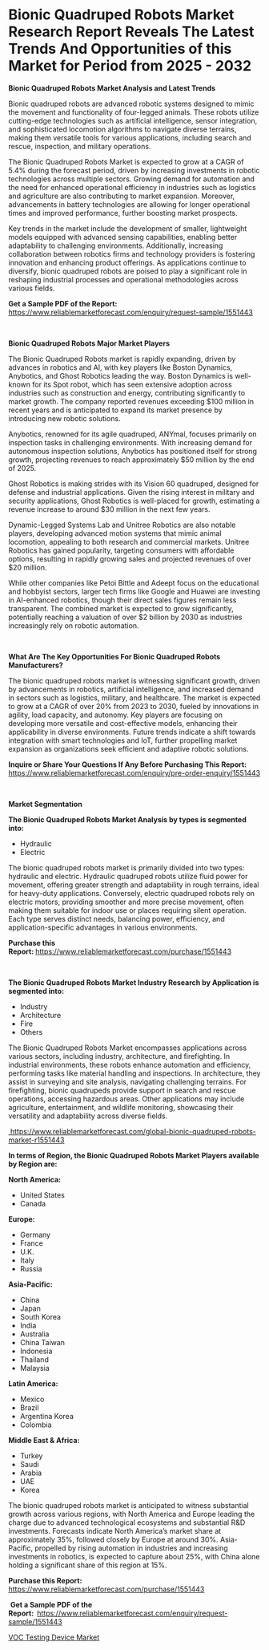<p><h1>Bionic Quadruped Robots Market Research Report Reveals The Latest Trends And Opportunities of this Market for Period from 2025 - 2032</h1></p><p><strong>Bionic Quadruped Robots Market Analysis and Latest Trends</strong></p>
<p><p>Bionic quadruped robots are advanced robotic systems designed to mimic the movement and functionality of four-legged animals. These robots utilize cutting-edge technologies such as artificial intelligence, sensor integration, and sophisticated locomotion algorithms to navigate diverse terrains, making them versatile tools for various applications, including search and rescue, inspection, and military operations.</p><p>The Bionic Quadruped Robots Market is expected to grow at a CAGR of 5.4% during the forecast period, driven by increasing investments in robotic technologies across multiple sectors. Growing demand for automation and the need for enhanced operational efficiency in industries such as logistics and agriculture are also contributing to market expansion. Moreover, advancements in battery technologies are allowing for longer operational times and improved performance, further boosting market prospects.</p><p>Key trends in the market include the development of smaller, lightweight models equipped with advanced sensing capabilities, enabling better adaptability to challenging environments. Additionally, increasing collaboration between robotics firms and technology providers is fostering innovation and enhancing product offerings. As applications continue to diversify, bionic quadruped robots are poised to play a significant role in reshaping industrial processes and operational methodologies across various fields.</p></p>
<p><strong>Get a Sample PDF of the Report:&nbsp;</strong> <a href="https://www.reliablemarketforecast.com/enquiry/request-sample/1551443?utm_campaign=2821&utm_medium=2&utm_source=Github&utm_content=ia&utm_term=11042025&utm_id=bionic-quadruped-robots">https://www.reliablemarketforecast.com/enquiry/request-sample/1551443</a></p>
<p>&nbsp;</p>
<p><strong>Bionic Quadruped Robots Major Market Players</strong></p>
<p><p>The Bionic Quadruped Robots market is rapidly expanding, driven by advances in robotics and AI, with key players like Boston Dynamics, Anybotics, and Ghost Robotics leading the way. Boston Dynamics is well-known for its Spot robot, which has seen extensive adoption across industries such as construction and energy, contributing significantly to market growth. The company reported revenues exceeding $100 million in recent years and is anticipated to expand its market presence by introducing new robotic solutions.</p><p>Anybotics, renowned for its agile quadruped, ANYmal, focuses primarily on inspection tasks in challenging environments. With increasing demand for autonomous inspection solutions, Anybotics has positioned itself for strong growth, projecting revenues to reach approximately $50 million by the end of 2025.</p><p>Ghost Robotics is making strides with its Vision 60 quadruped, designed for defense and industrial applications. Given the rising interest in military and security applications, Ghost Robotics is well-placed for growth, estimating a revenue increase to around $30 million in the next few years.</p><p>Dynamic-Legged Systems Lab and Unitree Robotics are also notable players, developing advanced motion systems that mimic animal locomotion, appealing to both research and commercial markets. Unitree Robotics has gained popularity, targeting consumers with affordable options, resulting in rapidly growing sales and projected revenues of over $20 million.</p><p>While other companies like Petoi Bittle and Adeept focus on the educational and hobbyist sectors, larger tech firms like Google and Huawei are investing in AI-enhanced robotics, though their direct sales figures remain less transparent. The combined market is expected to grow significantly, potentially reaching a valuation of over $2 billion by 2030 as industries increasingly rely on robotic automation.</p></p>
<p>&nbsp;</p>
<p><strong>What Are The Key Opportunities For Bionic Quadruped Robots Manufacturers?</strong></p>
<p><p>The bionic quadruped robots market is witnessing significant growth, driven by advancements in robotics, artificial intelligence, and increased demand in sectors such as logistics, military, and healthcare. The market is expected to grow at a CAGR of over 20% from 2023 to 2030, fueled by innovations in agility, load capacity, and autonomy. Key players are focusing on developing more versatile and cost-effective models, enhancing their applicability in diverse environments. Future trends indicate a shift towards integration with smart technologies and IoT, further propelling market expansion as organizations seek efficient and adaptive robotic solutions.</p></p>
<p><strong>Inquire or Share Your Questions If Any Before Purchasing This Report:</strong> <a href="https://www.reliablemarketforecast.com/enquiry/pre-order-enquiry/1551443?utm_campaign=2821&utm_medium=2&utm_source=Github&utm_content=ia&utm_term=11042025&utm_id=bionic-quadruped-robots">https://www.reliablemarketforecast.com/enquiry/pre-order-enquiry/1551443</a></p>
<p>&nbsp;</p>
<p><strong>Market Segmentation</strong></p>
<p><strong>The Bionic Quadruped Robots Market Analysis by types is segmented into:</strong></p>
<p><ul><li>Hydraulic</li><li>Electric</li></ul></p>
<p><p>The bionic quadruped robots market is primarily divided into two types: hydraulic and electric. Hydraulic quadruped robots utilize fluid power for movement, offering greater strength and adaptability in rough terrains, ideal for heavy-duty applications. Conversely, electric quadruped robots rely on electric motors, providing smoother and more precise movement, often making them suitable for indoor use or places requiring silent operation. Each type serves distinct needs, balancing power, efficiency, and application-specific advantages in various environments.</p></p>
<p><strong>Purchase this Report:&nbsp;</strong><a href="https://www.reliablemarketforecast.com/purchase/1551443?utm_campaign=2821&utm_medium=2&utm_source=Github&utm_content=ia&utm_term=11042025&utm_id=bionic-quadruped-robots">https://www.reliablemarketforecast.com/purchase/1551443</a></p>
<p>&nbsp;</p>
<p><strong>The Bionic Quadruped Robots Market Industry Research by Application is segmented into:</strong></p>
<p><ul><li>Industry</li><li>Architecture</li><li>Fire</li><li>Others</li></ul></p>
<p><p>The Bionic Quadruped Robots Market encompasses applications across various sectors, including industry, architecture, and firefighting. In industrial environments, these robots enhance automation and efficiency, performing tasks like material handling and inspections. In architecture, they assist in surveying and site analysis, navigating challenging terrains. For firefighting, bionic quadrupeds provide support in search and rescue operations, accessing hazardous areas. Other applications may include agriculture, entertainment, and wildlife monitoring, showcasing their versatility and adaptability across diverse fields.</p></p>
<p><a href="https://www.reliablemarketforecast.com/global-bionic-quadruped-robots-market-r1551443?utm_campaign=2821&utm_medium=2&utm_source=Github&utm_content=ia&utm_term=11042025&utm_id=bionic-quadruped-robots">&nbsp;https://www.reliablemarketforecast.com/global-bionic-quadruped-robots-market-r1551443</a></p>
<p><strong>In terms of Region, the Bionic Quadruped Robots Market Players available by Region are:</strong></p>
<p>
    <p> <strong> North America: </strong>
        <ul>
            <li>United States</li>
            <li>Canada</li>
        </ul>
        </p> 
    <p> <strong> Europe: </strong>
        <ul>
            <li>Germany</li>
            <li>France</li>
            <li>U.K.</li>
            <li>Italy</li>
            <li>Russia</li>
        </ul>
        </p> 
    <p> <strong> Asia-Pacific: </strong>
        <ul>
            <li>China</li>
            <li>Japan</li>
            <li>South Korea</li>
            <li>India</li>
            <li>Australia</li>
            <li>China Taiwan</li>
            <li>Indonesia</li>
            <li>Thailand</li>
            <li>Malaysia</li>
        </ul>
        </p> 
    <p> <strong> Latin America: </strong>
        <ul>
            <li>Mexico</li>
            <li>Brazil</li>
            <li>Argentina Korea</li>
            <li>Colombia</li>
        </ul>
        </p> 
    <p> <strong> Middle East & Africa: </strong>
        <ul>
            <li>Turkey</li>
            <li>Saudi</li>
            <li>Arabia</li>
            <li>UAE</li>
            <li>Korea</li>
        </ul>
    </p>
    </p>
<p><p>The bionic quadruped robots market is anticipated to witness substantial growth across various regions, with North America and Europe leading the charge due to advanced technological ecosystems and substantial R&D investments. Forecasts indicate North America’s market share at approximately 35%, followed closely by Europe at around 30%. Asia-Pacific, propelled by rising automation in industries and increasing investments in robotics, is expected to capture about 25%, with China alone holding a significant share of this region at 15%.</p></p>
<p><strong>Purchase this Report: </strong><a href="https://www.reliablemarketforecast.com/purchase/1551443?utm_campaign=2821&utm_medium=2&utm_source=Github&utm_content=ia&utm_term=11042025&utm_id=bionic-quadruped-robots">https://www.reliablemarketforecast.com/purchase/1551443</a></p>
<p>&nbsp;<strong>Get a Sample PDF of the Report:&nbsp;&nbsp;</strong><a href="https://www.reliablemarketforecast.com/enquiry/request-sample/1551443?utm_campaign=2821&utm_medium=2&utm_source=Github&utm_content=ia&utm_term=11042025&utm_id=bionic-quadruped-robots">https://www.reliablemarketforecast.com/enquiry/request-sample/1551443</a></p>
<p><strong></strong></p>
<p><p><a href="https://github.com/janustabarf2/Market-Research-Report-List-1/blob/main/voc-testing-device-market.md?utm_campaign=2821&utm_medium=2&utm_source=Github&utm_content=ia&utm_term=11042025&utm_id=bionic-quadruped-robots">VOC Testing Device Market</a></p></p>